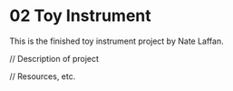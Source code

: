# 02 Toy Instrument

This is the finished toy instrument project by Nate Laffan. 

// Description of project

// Resources, etc.
